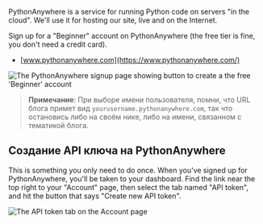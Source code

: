PythonAnywhere is a service for running Python code on servers "in the cloud". We'll use it for hosting our site, live and on the Internet.

Sign up for a "Beginner" account on PythonAnywhere (the free tier is fine, you don't need a credit card).

* [www.pythonanywhere.com](https://www.pythonanywhere.com/)

![The PythonAnywhere signup page showing button to create a the free 'Beginner' account](images/pythonanywhere_beginner_account_button.png)

> **Примечание**: При выборе имени пользователя, помни, что URL блога примет вид `yourusername.pythonanywhere.com`, так что остановись либо на своём нике, либо на имени, связанном с тематикой блога.

## Создание API ключа на PythonAnywhere

This is something you only need to do once. When you've signed up for PythonAnywhere, you'll be taken to your dashboard. Find the link near the top right to your "Account" page, then select the tab named "API token", and hit the button that says "Create new API token".

![The API token tab on the Account page](../deploy/images/pythonanywhere_create_api_token.png)